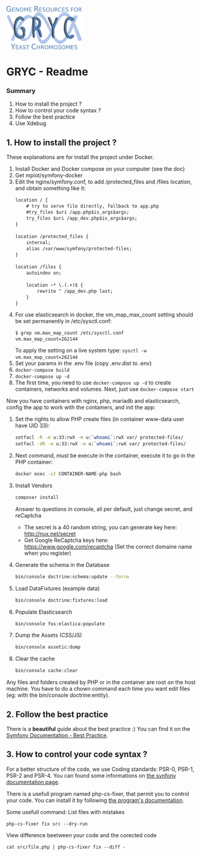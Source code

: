 ![GrycII](./web/images/GRYC_logo_beta_v2.png)
# GRYC - Readme

### Summary
1. How to install the project ?
2. How to control your code syntax ?
3. Follow the best practice
4. Use Xdebug

## 1. How to install the project ?
These explanations are for install the project under Docker.

1. Install Docker and Docker compose on your computer (see the doc)
2. Get mpiot/symfony-docker
3. Edit the nginx/symfony.conf, to add /protected_files and /files location, and obtain something like it:
    ```nginx
    location / {       
        # try to serve file directly, fallback to app.php
        #try_files $uri /app.php$is_args$args;
        try_files $uri /app_dev.php$is_args$args;
    }

    location /protected_files {
        internal;
        alias /var/www/symfony/protected-files;
    }

    location /files {
        autoindex on;
    
        location ~* \.(.+)$ {
            rewrite ^ /app_dev.php last;
        }
    }
    ```
4. For use elasticsearch in docker, the vm_map_max_count setting should be set permanently in /etc/sysctl.conf:
    ```
    $ grep vm.max_map_count /etc/sysctl.conf
    vm.max_map_count=262144
    ```
    To apply the setting on a live system type: `sysctl -w vm.max_map_count=262144`
5. Set your params in the .env file (copy .env.dist to .env)
6. `docker-compose build`
7. `docker-compose up -d`
8. The first time, you need to use `docker-compose up -d` to create containers, networks and volumes. Next, just use `docker-compose start`

 
Now you have containers with nginx, php, mariadb and elasticsearch, config the app to work with the containers, and init the app:
    
1. Set the rights to allow PHP create files (in container www-data user have UID 33):
    ```bash
    setfacl -R -m u:33:rwX -m u:`whoami`:rwX var/ protected-files/
    setfacl -dR -m u:33:rwX -m u:`whoami`:rwX var/ protected-files/
    ```

2. Next command, must be execute in the container, execute it to go in the PHP container:
    ```bash
    docker exec -it CONTAINER-NAME-php bash
    ```
    
3. Install Vendors
    ```bash
    composer install
    ```

    Answer to questions in console, all per default, just change secret, and reCaptcha
      * The secret is a 40 random string, you can generate key here: http://nux.net/secret
      * Get Google ReCaptcha keys here: https://www.google.com/recaptcha (Set the correct domaine name when you register)

4. Generate the schema in the Database
    ```bash
    bin/console doctrine:schema:update --force
    ```

5. Load DataFixtures (example data)
    ```bash
    bin/console doctrine:fixtures:load
    ```

6. Populate Elasticsearch
    ```bash
    bin/console fos:elastica:populate
    ```

7. Dump the Assets (CSS/JS)
    ```bash
    bin/console assetic:dump
    ```

8. Clear the cache
    ```bash
    bin/console cache:clear
    ```

Any files and folders created by PHP or in the container are root on the host machine. You have to do a chown command each time you want edit files (eg: with the bin/console doctrine:entity).


## 2. Follow the best practice
There is a **beautiful** guide about the best practice :) You can find it on the [Symfony Documentation - Best Practice](http://symfony.com/doc/current/best_practices/index.html).

## 3. How to control your code syntax ?
For a better structure of the code, we use Coding standards: PSR-0, PSR-1, PSR-2 and PSR-4.
You can found some informations on [the synfony documentation page](http://symfony.com/doc/current/contributing/code/standards.html).

There is a usefull program named php-cs-fixer, that permit you to control your code. You can install it by following [the program's documentation](https://github.com/FriendsOfPHP/PHP-CS-Fixer).

Some usefull command:
List files with mistakes

    php-cs-fixer fix src --dry-run
    
View difference beetween your code and the corected code

    cat src/file.php | php-cs-fixer fix --diff -
